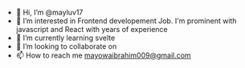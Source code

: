 - 👋 Hi, I’m @mayluv17
- 👀 I’m interested in Frontend developement Job. I'm prominent with javascript and React with years of experience
- 🌱 I’m currently learning svelte
- 💞️ I’m looking to collaborate on 
- 📫 How to reach me mayowaibrahim009@gmail.com

<!---
mayluv17/mayluv17 is a ✨ special ✨ repository because its `README.md` (this file) appears on your GitHub profile.
You can click the Preview link to take a look at your changes.
--->
